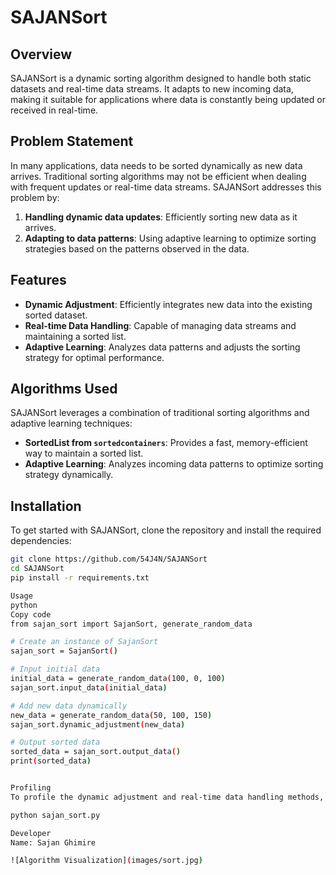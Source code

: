 # SAJANSort

## Overview

SAJANSort is a dynamic sorting algorithm designed to handle both static datasets and real-time data streams. It adapts to new incoming data, making it suitable for applications where data is constantly being updated or received in real-time.

## Problem Statement

In many applications, data needs to be sorted dynamically as new data arrives. Traditional sorting algorithms may not be efficient when dealing with frequent updates or real-time data streams. SAJANSort addresses this problem by:

1. **Handling dynamic data updates**: Efficiently sorting new data as it arrives.
2. **Adapting to data patterns**: Using adaptive learning to optimize sorting strategies based on the patterns observed in the data.

## Features

- **Dynamic Adjustment**: Efficiently integrates new data into the existing sorted dataset.
- **Real-time Data Handling**: Capable of managing data streams and maintaining a sorted list.
- **Adaptive Learning**: Analyzes data patterns and adjusts the sorting strategy for optimal performance.

## Algorithms Used

SAJANSort leverages a combination of traditional sorting algorithms and adaptive learning techniques:

- **SortedList from `sortedcontainers`**: Provides a fast, memory-efficient way to maintain a sorted list.
- **Adaptive Learning**: Analyzes incoming data patterns to optimize sorting strategy dynamically.

## Installation

To get started with SAJANSort, clone the repository and install the required dependencies:

```sh
git clone https://github.com/54J4N/SAJANSort
cd SAJANSort
pip install -r requirements.txt

Usage
python
Copy code
from sajan_sort import SajanSort, generate_random_data

# Create an instance of SajanSort
sajan_sort = SajanSort()

# Input initial data
initial_data = generate_random_data(100, 0, 100)
sajan_sort.input_data(initial_data)

# Add new data dynamically
new_data = generate_random_data(50, 100, 150)
sajan_sort.dynamic_adjustment(new_data)

# Output sorted data
sorted_data = sajan_sort.output_data()
print(sorted_data)


Profiling
To profile the dynamic adjustment and real-time data handling methods, run the following commands:

python sajan_sort.py

Developer
Name: Sajan Ghimire

![Algorithm Visualization](images/sort.jpg)
